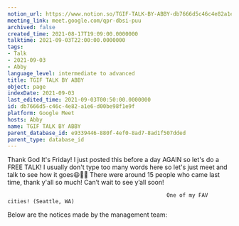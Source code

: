 ```yaml
---
notion_url: https://www.notion.so/TGIF-TALK-BY-ABBY-db7666d5c46c4e82a1e6d00be98f1e9f
meeting_link: meet.google.com/qpr-dbsi-puu
archived: false
created_time: 2021-08-17T19:09:00.0000000
talktime: 2021-09-03T22:00:00.0000000
tags:
- Talk
- 2021-09-03
- Abby
language_level: intermediate to advanced
title: TGIF TALK BY ABBY
object: page
indexDate: 2021-09-03
last_edited_time: 2021-09-03T00:50:00.0000000
id: db7666d5-c46c-4e82-a1e6-d00be98f1e9f
platform: Google Meet
hosts: Abby
name: TGIF TALK BY ABBY
parent_database_id: e9339446-880f-4ef0-8ad7-8ad1f507dded
parent_type: database_id
---
```


Thank God It's Friday! I just posted this before a day AGAIN so let's do a FREE TALK!
I usually don't type too many words here so let's just meet and talk to see how it goes😆👍🏻
There were around 15 people who came last time, thank y'all so much!
Can’t wait to see y’all soon!




                                                      One of my FAV cities! (Seattle, WA)







Below are the notices made by the management team: 


